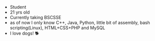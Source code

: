 - Student
- 21 yrs old
- Currently taking BSCSSE
- as of now I only know C++, Java, Python, little bit of assembly, bash scripting(Linux), HTML+CSS+PHP and MySQL
- I love dogs! 🐕
<!---
jerwintuchi/jerwintuchi is a ✨ special ✨ repository because its `README.md` (this file) appears on your GitHub profile.
You can click the Preview link to take a look at your changes.
--->
